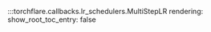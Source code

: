 :::torchflare.callbacks.lr_schedulers.MultiStepLR
    rendering:
             show_root_toc_entry: false
